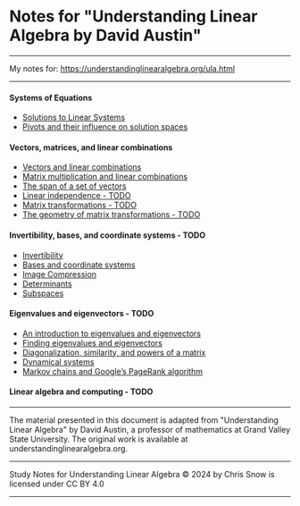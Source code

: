 # Notes for "Understanding Linear Algebra by David Austin"

----

My notes for: https://understandinglinearalgebra.org/ula.html

----

#### Systems of Equations
 - [Solutions to Linear Systems](./01_systems_of_equations_solutions_to_linear_systems.md)
 - [Pivots and their influence on solution spaces](./01_systems_of_equations_pivots.md)

#### Vectors, matrices, and linear combinations
 - [Vectors and linear combinations](./2.1_vectors_and_linear_combinations.md)
 - [Matrix multiplication and linear combinations](./2.2_matrix_multiplication_and_linear_combinations.md)
 - [The span of a set of vectors](./2.3_the_span_of_a_set_of_vectors.md)
 - [Linear independence - TODO]()
 - [Matrix transformations - TODO]()
 - [The geometry of matrix transformations - TODO]()

#### Invertibility, bases, and coordinate systems - TODO
 - [Invertibility]()
 - [Bases and coordinate systems]()
 - [Image Compression]()
 - [Determinants]()
 - [Subspaces]()

#### Eigenvalues and eigenvectors - TODO
 - [An introduction to eigenvalues and eigenvectors]()
 - [Finding eigenvalues and eigenvectors]()
 - [Diagonalization, similarity, and powers of a matrix]()
 - [Dynamical systems]()
 - [Markov chains and Google’s PageRank algorithm]()

#### Linear algebra and computing - TODO

---


The material presented in this document is adapted from "Understanding Linear Algebra" by David Austin, a professor of mathematics at Grand Valley State University. The original work is available at understandinglinearalgebra.org.

---

Study Notes for Understanding Linear Algebra © 2024 by Chris Snow is licensed under CC BY 4.0 

---
